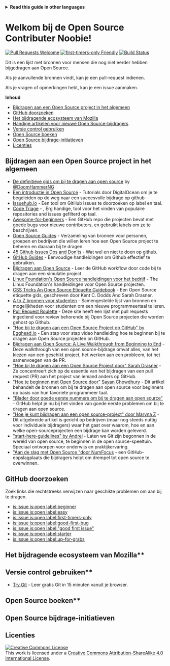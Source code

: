 <!-- Do not translate this -->
<details>
<summary>
<strong> Read this guide in other languages </strong>
</summary>
    <ul>
        <li><a href="./README.md"> English </a></li>
        <li><a href="./README-BN.md"> বাংলা </a></li>
        <li><a href="./README-CN.md"> 中文 </a></li>
        <li><a href="./README-RU.md"> русский </a></li>
        <li><a href="./README-RO.md"> Românesc </a></li>
        <li><a href="./README-IT.md"> Italiano </a></li>
        <li><a href="./README-ES.md"> Español </a></li>
        <li><a href="./README-pt-BR.md"> Português (BR) </a></li>
        <li><a href="./README-DE.md"> Deutsch </a></li>
        <li><a href="./README-GR.md"> Ελληνικά </a></li>
        <li><a href="./README-FR.md"> Français </a></li>
        <li><a href="./README-KO.md"> 한국어 </a></li>
        <li><a href="./README-JA.md"> 日本語 </a></li>
    </ul>
</details>
<!-- Do not translate this -->

# Welkom bij de Open Source Contributer Noobie!

[![Pull Requests Welcome](https://img.shields.io/badge/PRs-welcome-brightgreen.svg?style=flat)](http://makeapullrequest.com)
[![first-timers-only Friendly](https://img.shields.io/badge/first--timers--only-friendly-blue.svg)](http://www.firsttimersonly.com/)
[![Build Status](https://travis-ci.org/freeCodeCamp/how-to-contribute-to-open-source.svg?branch=master)](https://travis-ci.org/freeCodeCamp/how-to-contribute-to-open-source)

Dit is een lijst met bronnen voor mensen die nog niet eerder hebben bijgedragen aan Open Source.

Als je aanvullende bronnen vindt, kan je een pull-request indienen.

Als je vragen of opmerkingen hebt, kan je een issue aanmaken.

**Inhoud**

- [Bijdragen aan een Open Source project in het algemeen](#contributing-to-open-source-in-general)
- [GitHub doorzoeken](#direct-github-searches)
- [Het bijdragende ecosysteem van Mozilla](#mozillas-contributor-ecosystem)
- [Handige artikelen voor nieuwe Open Source-bijdragers](#useful-articles-for-new-open-source-contributors)
- [Versie control gebruiken](#using-version-control)
- [Open Source boeken](#open-source-books)
- [Open Source bijdrage-initiatieven](#open-source-contribution-initiatives)
- [Licenties](#license)

## Bijdragen aan een Open Source project in het algemeen
- [De definitieve gids om bij te dragen aan open source](https://www.freecodecamp.org/news/the-definitive-guide-to-contributing-to-open-source-900d5f9f2282/) by [@DoomHammerNG](https://twitter.com/DoomHammerNG)
- [Een introductie in Open Source](https://www.digitalocean.com/community/tutorial_series/an-introduction-to-open-source) - Tutorials door DigitalOcean om je te begeleiden op de weg naar een succesvolle bijdrage op github
- [Issuehub.io](http://issuehub.io/) - Een tool om GitHub issues te doorzoeken op label en taal.
- [Code Triage](https://www.codetriage.com/) - , Erg handige, tool voor het vinden van populaire repositories and issues gefilterd op taal.
- [Awesome-for-beginners](https://github.com/MunGell/awesome-for-beginners) - Een  GitHub repo die projecten bevat met goede bugs voor nieuwe contributors, en gebruikt labels om ze te beschrijven.
- [Open Source Guides](https://opensource.guide/) - Verzameling van bronnen voor personen, groepen en bedrijven die willen leren hoe een Open Source project te beheren en daaraan bij te dragen.
- [45 Github Issues Dos and Don’ts](https://hackernoon.com/45-github-issues-dos-and-donts-dfec9ab4b612) - Wat wel en niet te doen op github.
- [GitHub Guides](https://guides.github.com/) - Eenvoudige handleidingen om Github effectief te gebruiken.
- [Bijdragen aan Open Source](https://github.com/danthareja/contribute-to-open-source) - Leer de GitHub workflow door code bij te dragen aan een simulatie project.
- [Linux Foundation's Open Source handleidingen voor het bedrijf](https://www.linuxfoundation.org/resources/open-source-guides/) - The Linux Foundation's handleidingen voor Open Source projecten.
- [CSS Tricks An Open Source Etiquette Guidebook](https://css-tricks.com/open-source-etiquette-guidebook/) - Een Open Source etiquette gids, geschreven door Kent C. Dodds And Sarah Drasner.
- [A to Z bronnen voor studenten](https://github.com/dipakkr/A-to-Z-Resources-for-Students) - Samengestelde lijst van bronnen en mogelijkheden voor studenten om een nieuwe programmeertaal te leren.
- [Pull Request Roulette](http://www.pullrequestroulette.com/) - Deze site heeft een lijst met pull requests ingediend voor review behorende bij Open Source projecten die worden gehost op Github.
- ["Hoe bij te dragen aan een Open Source Project op GitHub" by Egghead.io](https://egghead.io/courses/how-to-contribute-to-an-open-source-project-on-github) -  Een stap voor stap video handleiding hoe te beginnen bij te dragen aan Open Source projecten on GitHub.
- [Bijdragen aan Open Source: A Live Walkthrough from Beginning to End](https://medium.com/@kevinjin/contributing-to-open-source-walkthrough-part-0-b3dc43e6b720) - Deze walkthrough van een open source-bijdrage omvat alles, van het kiezen van een geschikt project, het werken aan een probleem, tot het samenvoegen van de PR.
- ["Hoe bij te dragen aan een Open Source Project door" Sarah Drasner](https://css-tricks.com/how-to-contribute-to-an-open-source-project/) - Ze concentreert zich op de essentie van het bijdragen van een pull request (PR) aan het project van iemand anders op GitHub.
- ["Hoe te beginnen met Open Source door" Sayan Chowdhury](https://www.hackerearth.com:443/getstarted-opensource/) - Dit artikel behandelt de bronnen om bij te dragen aan open source voor beginners op basis van hun favoriete programmeer taal.
- ["Blader door goede eerste nummers om bij te dragen aan open source"](https://github.blog/2020-01-22-browse-good-first-issues-to-start-contributing-to-open-source/) - GitHub helpt je nu bij het vinden van goede eerste problemen om bij te dragen aan open source.
- ["Hoe je kunt bijdragen aan een open source-project" door Maryna Z](https://rubygarage.org/blog/how-contribute-to-open-source-projects) - Dit uitgebreide artikel is gericht op bedrijven (maar nog steeds nuttig voor individuele bijdragers) waar het gaat over waarom, hoe en aan welke open-sourceprojecten een bijdrage kan worden geleverd.
- ["start-here-guidelines" by Andrei](https://github.com/zero-to-mastery/start-here-guidelines) - Laten we Git zijn begonnen in de wereld van open source, te beginnen in de open source-speeltuin. Speciaal ontworpen voor onderwijs en praktijkervaring.
- ["Aan de slag met Open Source "door NumFocus](https://github.com/numfocus/getting-started-with-open-source) - een GitHub-eopslagplaats die bijdragers helpt om drempel tot open source te overwinnen.

## GitHub doorzoeken

Zoek links die rechtstreeks verwijzen naar geschikte problemen om aan bij te dragen.

- [is:issue is:open label:beginner](https://github.com/search?utf8=%E2%9C%93&q=is%3Aissue+is%3Aopen+label%3Abeginner)
- [is:issue is:open label:easy](https://github.com/search?utf8=%E2%9C%93&q=is%3Aissue+is%3Aopen+label%3Aeasy)
- [is:issue is:open label:first-timers-only](https://github.com/search?utf8=%E2%9C%93&q=is%3Aissue+is%3Aopen+label%3Afirst-timers-only)
- [is:issue is:open label:good-first-bug](https://github.com/search?utf8=%E2%9C%93&q=is%3Aissue+is%3Aopen+label%3Agood-first-bug)
- [is:issue is:open label:"good first issue"](https://github.com/search?utf8=%E2%9C%93&q=is%3Aissue+is%3Aopen+label%3A"good+first+issue")
- [is:issue is:open label:starter](https://github.com/search?utf8=%E2%9C%93&q=is%3Aissue+is%3Aopen+label%3Astarter)
- [is:issue is:open label:up-for-grabs](https://github.com/search?utf8=%E2%9C%93&q=is%3Aissue+is%3Aopen+label%3Aup-for-grabs)

## Het bijdragende ecosysteem van Mozilla**

## Versie control gebruiken**

- [Try Git](https://try.github.io/) - Leer gratis Git in 15 minuten vanuit je browser.

## Open Source boeken**

## Open Source bijdrage-initiatieven

## Licenties

<a rel="license" href="http://creativecommons.org/licenses/by-sa/4.0/"><img alt="Creative Commons License" style="border-width:0" src="https://i.creativecommons.org/l/by-sa/4.0/88x31.png" /></a><br />This work is licensed under a <a rel="license" href="http://creativecommons.org/licenses/by-sa/4.0/">Creative Commons Attribution-ShareAlike 4.0 International License</a>.



